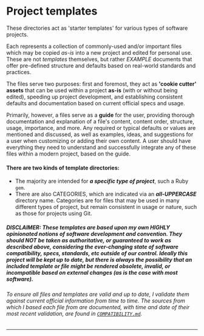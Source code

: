 # Project templates

These directories act as 'starter templates' for various types of software projects.

Each represents a collection of commonly-used and/or important files which may be copied *as-is* into a new project and edited for personal use. These are not *templates* themselves, but rather *EXAMPLE* documents that offer pre-defined structure and defaults based on real-world standards and practices.

The files serve two purposes: first and foremost, they act as **'cookie cutter' assets** that can be used within a project **as-is** (with or without being edited), speeding up project development, and establishing consistent defaults and documentation based on current official specs and usage.

Primarily, however, a files serve as a **guide** for the user, providing thorough documentation and explanation of a file's content, content order, structure, usage, importance, and more. Any required or typical defaults or values are mentioned and discussed, as well as examples, ideas, and suggestions for a user when customizing or adding their own content. A user should have everything they need to understand and successfully integrate any of these files within a modern project, based on the guide.

#### There are two kinds of template directories:
- The majority are intended for ***a specific type of project***, such a Ruby `gem`.
- There are also CATEGORIES, which are indicated via an ***all-UPPERCASE*** directory name. Categories are for files that may be used in many different types of project, but remain consistent in usage or nature, such as those for projects using Git.


##### DISCLAIMER: These templates are based upon my own *HIGHLY* opinionated notions of software development and convention. They should *NOT* be taken as authoritative, or guaranteed to work as described above, considering the ever-changing state of software compatibility, specs, standards, etc outside of our control. Ideally this project will be kept up to date, but there is always the possibility that an included template or file might be rendered obsolete, invalid, or incompatible based on external changes (as is the case with most software).

###### To ensure all files and templates are valid and up to date, I validate them against current official information from time to time. The sources from which I based each file from are documented, with time and date of their most recent validation, are found in [`COMPATIBILITY.md`](COMPATIBILITY.md).

---
